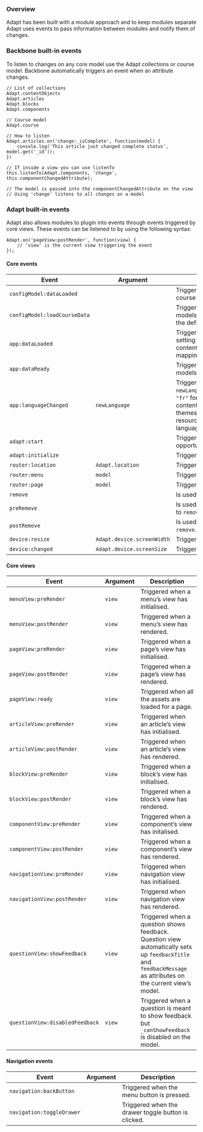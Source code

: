 ### Overview

Adapt has been built with a module approach and to keep modules separate Adapt uses events to pass information between modules and notify them of changes.

### Backbone built-in events

To listen to changes on any core model use the Adapt collections or course model. Backbone automatically triggers an event when an attribute changes.

````
// List of collections
Adapt.contentObjects
Adapt.articles
Adapt.blocks
Adapt.components

// Course model
Adapt.course

// How to listen
Adapt.articles.on('change:_isComplete', function(model) {
    console.log('This article just changed complete status', model.get('_id'));
})

// If inside a view you can use listenTo
this.listenTo(Adapt.components, 'change', this.componentChangedAttribute);

// The model is passed into the componentChangedAttribute on the view
// Using 'change' listens to all changes on a model 
````

### Adapt built-in events

Adapt also allows modules to plugin into events through events triggered by core views. These events can be listened to by using the following syntax:

````
Adapt.on('pageView:postRender', function(view) {
    // 'view' is the current view triggering the event
});
````

#### Core events

Event | Argument | Description
----- | -------- | -----------
`configModel:dataLoaded` | | Triggered when the config model is loaded. This can be used to stop the course files from being fetched.
`configModel:loadCourseData` | | Triggered just before Adapt creates the main content collections and models. This can be used to load the course files if a plugin has stopped the default fetch.
`app:dataLoaded` || Triggered when all the JSON is loaded, triggers adaptModel to start setting up all the contentObject/article/block/component/sibling/ancestor/children/parent mappings
`app:dataReady` | | Triggered when all the course data is loaded AND all the models/mappings have been setup.
`app:languageChanged` | `newLanguage` | Triggered if the user changes the course language. The argument `newLanguage` will be set to the language code of the new language e.g. `"fr"` for French. Changing language will trigger a reload of all the course content and a re-render of the course itself so components, menus and themes should get updated automatically - but some extensions (e.g. resources, glossary, spoor) will need to do extra work when the language is changed.
`adapt:start` | | Triggered before Adapt starts the router, gives the start controller an opportunity to set a custom start location.
`adapt:initialize` | | Triggered when Adapt is ready to start the router.
`router:location` | `Adapt.location` | Triggered when the location changes.
`router:menu` | `model` | Triggered when a route hits a menu.
`router:page` | `model` | Triggered when a route hits a page.
`remove` | | Is used by Adapt to trigger an event to remove all views.
`preRemove` | | Is used by Adapt to trigger an event that must occur immediately prior to `remove`.
`postRemove` | | Is used by Adapt to trigger an event that must occur immediately after `remove`.
`device:resize` | `Adapt.device.screenWidth` | Triggered when the window resizes.
`device:changed` | `Adapt.device.screenSize` | Triggered when the device size changes.

#### Core views

Event | Argument | Description
----- | -------- | -----------
`menuView:preRender` | `view` | Triggered when a menu’s view has initialised.
`menuView:postRender` | `view` | Triggered when a menu’s view has rendered.
`pageView:preRender` | `view` | Triggered when a page’s view has initialised.
`pageView:postRender` | `view` | Triggered when a page’s view has rendered.
`pageView:ready` | `view` | Triggered when all the assets are loaded for a page.
`articleView:preRender` | `view` | Triggered when an article’s view has initialised.
`articleView:postRender` | `view` | Triggered when an article’s view has rendered.
`blockView:preRender` | `view` | Triggered when a block’s view has initialised.
`blockView:postRender` | `view` | Triggered when a block’s view has rendered.
`componentView:preRender` | `view` | Triggered when a component’s view has initalised.
`componentView:postRender` | `view` | Triggered when a component’s view has rendered.
`navigationView:preRender` | `view` | Triggered when navigation view has initialised.
`navigationView:postRender` | `view` | Triggered when navigation view has rendered.
`questionView:showFeedback` | `view` | Triggered when a question shows feedback. Question view automatically sets up `feedbackTitle` and `feedbackMessage` as attributes on the current view’s model.
`questionView:disabledFeedback` | `view` | Triggered when a question is meant to show feedback but `_canShowFeedback` is disabled on the model.

#### Navigation events

Event | Argument | Description
----- | -------- | -----------
`navigation:backButton` | | Triggered when the menu button is pressed.
`navigation:toggleDrawer` | | Triggered when the drawer toggle button is clicked.